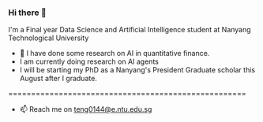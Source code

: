 ### Hi there 👋

I'm a Final year Data Science and Artificial Intelligence student at Nanyang Technological University

- 🌱 I have done some research on AI in quantitative finance.
- I am currently doing research on AI agents
- I will be starting my PhD as a Nanyang's President Graduate scholar this August after I graduate.


====================================================

- 📫 Reach me on teng0144@e.ntu.edu.sg

